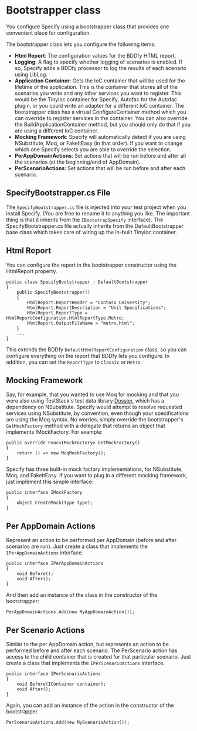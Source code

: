 # Bootstrapper class
You configure Specify using a bootstrapper class that provides one convenient place for configuration. 

The bootstrapper class lets you configure the following items:

- **Html Report**: The configuration values for the BDDfy HTML report.
- **Logging**: A flag to specify whether logging of scenarios is enabled. If so, Specify adds a BDDfy processor to log the results of each scenario using LibLog.
- **Application Container**: Gets the IoC container that will be used for the lifetime of the application. This is the container that stores all of the scenarios you write and any other services you want to register. This would be the TinyIoc container for Specify, Autofac for the Autofac plugin, or you could write an adapter for a different IoC container. The bootstrapper class has a virtual ConfigureContainer method which you can override to register services in the container. You can also override the BuildApplicationContainer method, but you should only do that if you are using a different IoC container.
- **Mocking Framework**: Specify will automatically detect if you are using NSubstitute, Moq, or FakeItEasy (in that order). If you want to change which one Specify selects you are able to override the selection.
- **PerAppDomainActions**: Set actions that will be run before and after all the scenarios (at the beginning/end of AppDomain).
- **PerScenarioActions**: Set actions that will be run before and after each scenario.

## SpecifyBootstrapper.cs File
The `SpecifyBootstrapper.cs` file is injected into your test project when you install Specify. (You are free to rename it to anything you like. The important thing is that it inherits from the `IBootstrapSpecify` interface). The SpecifyBootstrapper.cs file actually inherits from the DefaultBootstrapper base class which takes care of wiring up the in-built TinyIoc container.

## Html Report
You can configure the report in the bootstrapper constructor using the HtmlReport property.

    public class SpecifyBootstrapper : DefaultBootstrapper
    {
        public SpecifyBootstrapper()
        {
            HtmlReport.ReportHeader = "Contoso University";
            HtmlReport.ReportDescription = "Unit Specifications";
            HtmlReport.ReportType = HtmlReportConfiguration.HtmlReportType.Metro;
            HtmlReport.OutputFileName = "metro.html";
        }
		...
    }

This extends the BDDfy `DefaultHtmlReportConfiguration` class, so you can configure everything on the report that BDDfy lets you configure. In addition, you can set the `ReportType` to `Classic` or `Metro`.

## Mocking Framework
Say, for example, that you wanted to use Moq for mocking and that you were also using TestStack's test data library [Dossier](https://dossier.readme.io/), which has a dependency on NSubstitute. Specify would attempt to resolve requested services using NSubstitute, by convention, even though your specifications are using the Moq syntax. No worries, simply override the bootstrapper's `GetMockFactory` method with a delegate that returns an object that implements IMockFactory. For example:

    public override Func<IMockFactory> GetMockFactory()
    {
        return () => new MoqMockFactory();
    }

Specify has three built-in mock factory implementations, for NSubstitute, Moq, and FakeItEasy. If you want to plug in a different mocking framework, just implement this simple interface:

    public interface IMockFactory
    {
        object CreateMock(Type type);
    }

## Per AppDomain Actions
Represent an action to be performed per AppDomain (before and after scenarios are run). Just create a class that implements the `IPerAppDomainActions` interface.

    public interface IPerAppDomainActions
    {
        void Before();
        void After();
    }

And then add an instance of the class in the constructor of the bootstrapper:

	PerAppDomainActions.Add(new MyAppDomainAction());
            
## Per Scenario Actions
Similar to the per AppDomain action, but represents an action to be performed before and after each scenario. The  PerScenario action has access to the child container that is created for that particular scenario. Just create a class that implements the `IPerScenarioActions` interface.

    public interface IPerScenarioActions
    {
        void Before(IContainer container);
        void After();
    }

Again, you can add an instance of the action in the constructor of the bootstrapper.

	PerScenarioActions.Add(new MyScenarioAction());